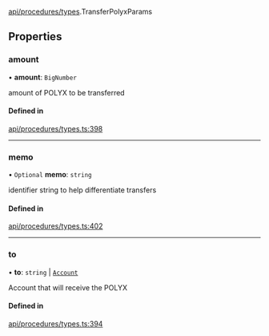[api/procedures/types](../../../../Modules/API/Procedures/Types.md).TransferPolyxParams

## Properties

### amount

• **amount**: `BigNumber`

amount of POLYX to be transferred

#### Defined in

[api/procedures/types.ts:398](https://github.com/PolymeshAssociation/polymesh-sdk/blob/15be87e8/src/api/procedures/types.ts#L398)

___

### memo

• `Optional` **memo**: `string`

identifier string to help differentiate transfers

#### Defined in

[api/procedures/types.ts:402](https://github.com/PolymeshAssociation/polymesh-sdk/blob/15be87e8/src/api/procedures/types.ts#L402)

___

### to

• **to**: `string` \| [`Account`](../../../../Classes/API/Entities/Account/Account.md)

Account that will receive the POLYX

#### Defined in

[api/procedures/types.ts:394](https://github.com/PolymeshAssociation/polymesh-sdk/blob/15be87e8/src/api/procedures/types.ts#L394)
